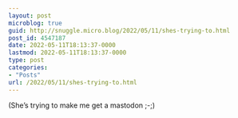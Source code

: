 ```yaml
---
layout: post
microblog: true
guid: http://snuggle.micro.blog/2022/05/11/shes-trying-to.html
post_id: 4547187
date: 2022-05-11T18:13:37-0000
lastmod: 2022-05-11T18:13:37-0000
type: post
categories:
- "Posts"
url: /2022/05/11/shes-trying-to.html
---
```

<p>(She’s trying to make me get a mastodon ;-;)</p>
